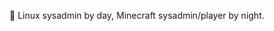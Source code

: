 👋 Linux sysadmin by day, Minecraft sysadmin/player by night.

<!---
miiichael/miiichael is a ✨ special ✨ repository because its `README.md` (this file) appears on your GitHub profile.
You can click the Preview link to take a look at your changes.
--->
